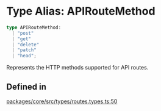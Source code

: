 # Type Alias: APIRouteMethod

```ts
type APIRouteMethod: 
  | "post"
  | "get"
  | "delete"
  | "patch"
  | "head";
```

Represents the HTTP methods supported for API routes.

## Defined in

[packages/core/src/types/routes.types.ts:50](https://github.com/vramework/vramework/blob/725723db2d3435e2df2b809e6609ff26f8be368c/packages/core/src/types/routes.types.ts#L50)
